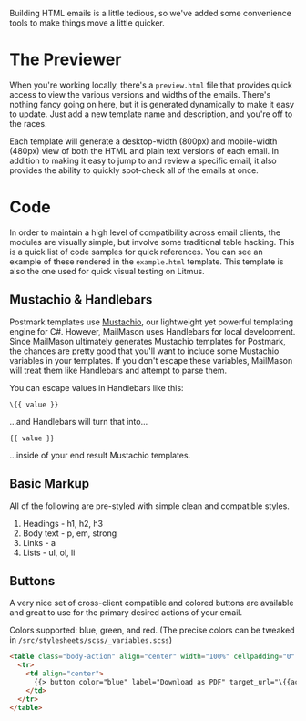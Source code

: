 Building HTML emails is a little tedious, so we've added some convenience tools to make things move a little quicker.

# The Previewer

When you're working locally, there's a `preview.html` file that provides quick access to view the various versions and widths of the emails. There's nothing fancy going on here, but it is generated dynamically to make it easy to update. Just add a new template name and description, and you're off to the races.

Each template will generate a desktop-width (800px) and mobile-width (480px) view of both the HTML and plain text versions of each email. In addition to making it easy to jump to and review a specific email, it also provides the ability to quickly spot-check all of the emails at once.

# Code

In order to maintain a high level of compatibility across email clients, the modules are visually simple, but involve some traditional table hacking. This is a quick list of code samples for quick references. You can see an example of these rendered in the `example.html` template. This template is also the one used for quick visual testing on Litmus.

## Mustachio & Handlebars

Postmark templates use [Mustachio](https://github.com/wildbit/mustachio), our lightweight yet powerful templating engine for C#. However, MailMason uses Handlebars for local development. Since MailMason ultimately generates Mustachio templates for Postmark, the chances are pretty good that you'll want to include some Mustachio variables in your templates. If you don't escape these variables, MailMason will treat them like Handlebars and attempt to parse them.

You can escape values in Handlebars like this:

```
\{{ value }}
```

...and Handlebars will turn that into...

```
{{ value }}
```

...inside of your end result Mustachio templates.

## Basic Markup

All of the following are pre-styled with simple clean and compatible styles.

1. Headings - h1, h2, h3
2. Body text - p, em, strong
3. Links - a
4. Lists - ul, ol, li

## Buttons

A very nice set of cross-client compatible and colored buttons are available and great to use for the primary desired actions of your email.

Colors supported: blue, green, and red. (The precise colors can be tweaked in `/src/stylesheets/scss/_variables.scss`)

```html
<table class="body-action" align="center" width="100%" cellpadding="0" cellspacing="0">
  <tr>
    <td align="center">
      {{> button color="blue" label="Download as PDF" target_url="\{{action_url}}" }}
    </td>
  </tr>
</table>
```